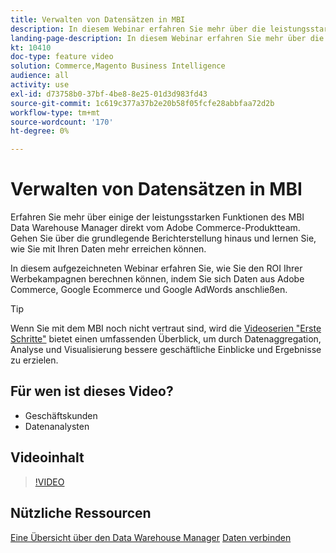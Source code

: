 ```yaml
---
title: Verwalten von Datensätzen in MBI
description: In diesem Webinar erfahren Sie mehr über die leistungsstarken Funktionen des MBI-Data Warehouse-Managers.
landing-page-description: In diesem Webinar erfahren Sie mehr über die leistungsstarken Funktionen des MBI-Data Warehouse-Managers.
kt: 10410
doc-type: feature video
solution: Commerce,Magento Business Intelligence
audience: all
activity: use
exl-id: d73758b0-37bf-4be8-8e25-01d3d983fd43
source-git-commit: 1c619c377a37b2e20b58f05fcfe28abbfaa72d2b
workflow-type: tm+mt
source-wordcount: '170'
ht-degree: 0%

---
```


# Verwalten von Datensätzen in MBI

Erfahren Sie mehr über einige der leistungsstarken Funktionen des MBI Data Warehouse Manager direkt vom Adobe Commerce-Produktteam. Gehen Sie über die grundlegende Berichterstellung hinaus und lernen Sie, wie Sie mit Ihren Daten mehr erreichen können.

In diesem aufgezeichneten Webinar erfahren Sie, wie Sie den ROI Ihrer Werbekampagnen berechnen können, indem Sie sich Daten aus Adobe Commerce, Google Ecommerce und Google AdWords anschließen.

>[!TIP]
>
>Wenn Sie mit dem MBI noch nicht vertraut sind, wird die [Videoserien &quot;Erste Schritte&quot;](./../1-overview.md) bietet einen umfassenden Überblick, um durch Datenaggregation, Analyse und Visualisierung bessere geschäftliche Einblicke und Ergebnisse zu erzielen.

## Für wen ist dieses Video?

- Geschäftskunden
- Datenanalysten

## Videoinhalt

>[!VIDEO](https://video.tv.adobe.com/v/342497?quality=12&learn=on)

## Nützliche Ressourcen

[Eine Übersicht über den Data Warehouse Manager](https://docs.magento.com/mbi/data-analyst/data-warehouse-mgr/tour-dwm.html)
[Daten verbinden](https://docs.magento.com/mbi/data-analyst/importing-data/connecting-data/connecting-data.html)

